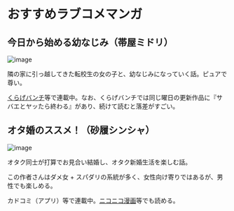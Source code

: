 
# おすすめラブコメマンガ

## 今日から始める幼なじみ（帯屋ミドリ）

![image](https://github.com/user-attachments/assets/79540791-933e-456c-8271-12a1e045161a)

隣の家に引っ越してきた転校生の女の子と、幼なじみになっていく話。ピュアで尊い。

[くらげバンチ](https://kuragebunch.com/episode/3269632237305143755)等で連載中。なお、くらげバンチでは同じ曜日の更新作品に『サバエとヤッたら終わる』があり、続けて読むと落差がすごい。


## オタ婚のススメ！（砂履シンシャ）

![image](https://github.com/user-attachments/assets/ab54b9b2-018b-44a8-9a2a-5268174326dc)

オタク同士が打算でお見合い結婚し、オタク新婚生活を楽しむ話。

この作者さんはダメ女 + スパダリの系統が多く、女性向け寄りではあるが、男性でも楽しめる。

カドコミ（アプリ）等で連載中。[ニコニコ漫画](https://manga.nicovideo.jp/comic/68657)等でも読める。



